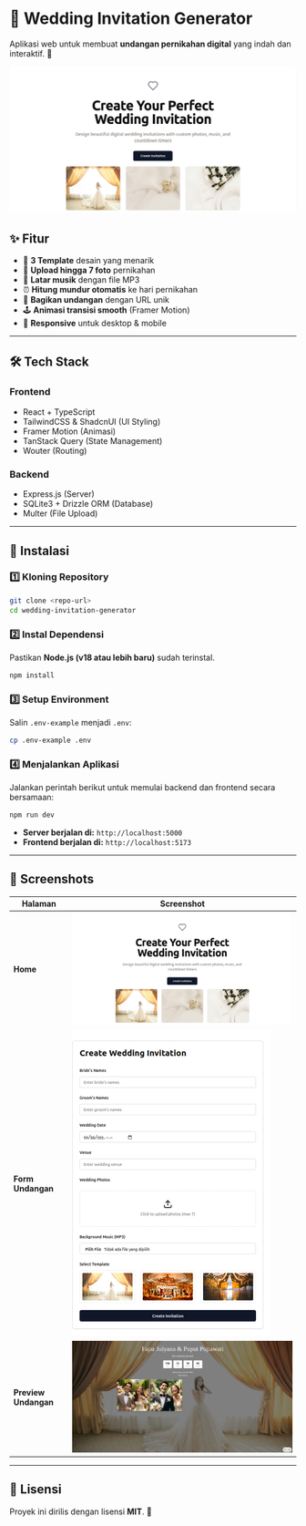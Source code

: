 
# 🎉 Wedding Invitation Generator  

Aplikasi web untuk membuat **undangan pernikahan digital** yang indah dan interaktif. 🥰  

![Preview](screenshot/1.png)

## ✨ Fitur

- 🎨 **3 Template** desain yang menarik  
- 📸 **Upload hingga 7 foto** pernikahan  
- 🎵 **Latar musik** dengan file MP3  
- ⏰ **Hitung mundur otomatis** ke hari pernikahan  
- 🔗 **Bagikan undangan** dengan URL unik  
- 🕹️ **Animasi transisi smooth** (Framer Motion)  
- 📱 **Responsive** untuk desktop & mobile  

---

## 🛠️ Tech Stack

### **Frontend**
- React + TypeScript  
- TailwindCSS & ShadcnUI (UI Styling)  
- Framer Motion (Animasi)  
- TanStack Query (State Management)  
- Wouter (Routing)  

### **Backend**
- Express.js (Server)  
- SQLite3 + Drizzle ORM (Database)  
- Multer (File Upload)  

---

## 📌 Instalasi

### 1️⃣ **Kloning Repository**
```sh
git clone <repo-url>
cd wedding-invitation-generator
```

### 2️⃣ **Instal Dependensi**
Pastikan **Node.js (v18 atau lebih baru)** sudah terinstal.

```sh
npm install
```

### 3️⃣ **Setup Environment**
Salin `.env-example` menjadi `.env`:
```sh
cp .env-example .env
```

### 4️⃣ **Menjalankan Aplikasi**
Jalankan perintah berikut untuk memulai backend dan frontend secara bersamaan:
```sh
npm run dev
```

- **Server berjalan di:** `http://localhost:5000`  
- **Frontend berjalan di:** `http://localhost:5173`  

---

## 📸 Screenshots  

| Halaman | Screenshot |
|---------|-----------|
| **Home** | ![Home](screenshot/1.png) |
| **Form Undangan** | ![Form](screenshot/2.png) |
| **Preview Undangan** | ![Preview](screenshot/4.png) |

---

## 📄 Lisensi  
Proyek ini dirilis dengan lisensi **MIT**. 🚀  
